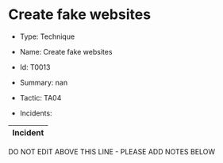# Create fake websites

* Type: Technique

* Name: Create fake websites

* Id: T0013

* Summary: nan

* Tactic: TA04

* Incidents:

| Incident |
| --------- |

DO NOT EDIT ABOVE THIS LINE - PLEASE ADD NOTES BELOW